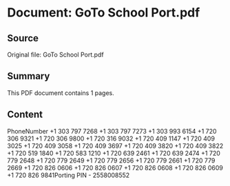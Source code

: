 # Document: GoTo School Port.pdf

## Source
Original file: GoTo School Port.pdf

## Summary
This PDF document contains 1 pages.

## Content
PhoneNumber
+1 303 797 7268
+1 303 797 7273
+1 303 993 6154
+1 720 306 9321
+1 720 306 9800
+1 720 316 9032
+1 720 409 1147
+1 720 409 3025
+1 720 409 3058
+1 720 409 3697
+1 720 409 3820
+1 720 409 3822
+1 720 519 1840
+1 720 583 1210
+1 720 639 2461
+1 720 639 2474
+1 720 779 2648
+1 720 779 2649
+1 720 779 2656
+1 720 779 2661
+1 720 779 2669
+1 720 826 0606
+1 720 826 0607
+1 720 826 0608
+1 720 826 0609
+1 720 826 9841Porting PIN - 
2558008552

